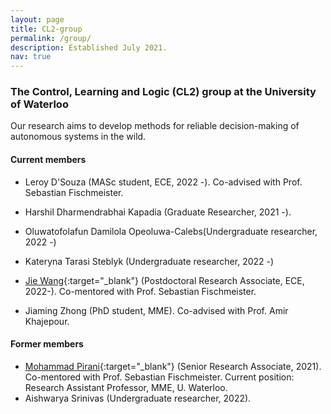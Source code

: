 ```yaml
---
layout: page
title: CL2-group
permalink: /group/
description: Established July 2021.
nav: true
---
```

### The Control, Learning and Logic (CL2) group at the University of Waterloo

Our research aims to develop methods for reliable decision-making of autonomous systems in the wild. 

<!-- [Open positions](../assets/files/Positions-Winter2023.pdf){:target="\_blank"} -->



#### Current members

* Leroy D'Souza (MASc student, ECE, 2022 -). Co-advised with Prof. Sebastian Fischmeister. 

* Harshil Dharmendrabhai Kapadia (Graduate Researcher, 2021 -). 

* Oluwatofolafun Damilola Opeoluwa-Calebs(Undergraduate researcher, 2022 -)

* Kateryna Tarasi Steblyk (Undergraduate researcher, 2022 -)

* [Jie Wang](http://jiewang.name/){:target="\_blank"} (Postdoctoral Research Associate, ECE, 2022-). Co-mentored with Prof. Sebastian Fischmeister. 

* Jiaming Zhong (PhD student, MME). Co-advised with Prof. Amir Khajepour. 


#### Former members

* [Mohammad Pirani](https://sites.google.com/site/mmdpirani){:target="\_blank"} (Senior Research Associate, 2021). Co-mentored with Prof. Sebastian Fischmeister. Current position: Research Assistant Professor, MME, U. Waterloo. 
* Aishwarya Srinivas (Undergraduate researcher, 2022). 





